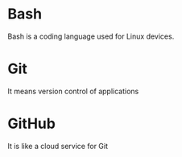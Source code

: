 # Bash
Bash is a coding language used for Linux devices.

# Git
It means version control of applications

# GitHub
It is like a cloud service for Git
